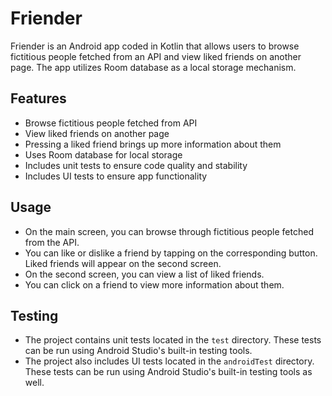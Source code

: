 # Friender

Friender is an Android app coded in Kotlin that allows users to browse fictitious people fetched from an API and view liked friends on another page. The app utilizes Room database as a local storage mechanism. 

## Features

- Browse fictitious people fetched from API
- View liked friends on another page
- Pressing a liked friend brings up more information about them
- Uses Room database for local storage
- Includes unit tests to ensure code quality and stability
- Includes UI tests to ensure app functionality

## Usage

- On the main screen, you can browse through fictitious people fetched from the API.
- You can like or dislike a friend by tapping on the corresponding button. Liked friends will appear on the second screen.
- On the second screen, you can view a list of liked friends.
- You can click on a friend to view more information about them.

## Testing

- The project contains unit tests located in the `test` directory. These tests can be run using Android Studio's built-in testing tools.
- The project also includes UI tests located in the `androidTest` directory. These tests can be run using Android Studio's built-in testing tools as well.
